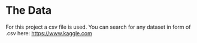 # The Data
For this project a csv file is used. You can search for any dataset in form of .csv here: https://www.kaggle.com
